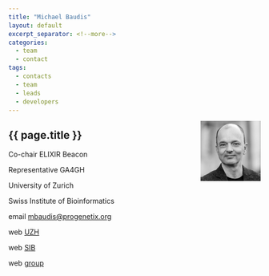 ```yaml
---
title: "Michael Baudis"
layout: default
excerpt_separator: <!--more-->
categories:
  - team
  - contact
tags:
  - contacts
  - team
  - leads
  - developers
---
```


<img style="float: right; width: 120px;" src="/assets/img/team/mbaudis.jpg" />

## {{ page.title }}

Co-chair ELIXIR Beacon 

Representative GA4GH 

University of Zurich 

Swiss Institute of Bioinformatics 

email [mbaudis@progenetix.org](mailto:mbaudis@progenetix.org) 

web [UZH](https://www.imls.uzh.ch/en/research/baudis.html) 

web [SIB](https://www.sib.swiss/michael-baudis-group) 

web [group](https://info.baudisgroup.org) 

<!--more-->



